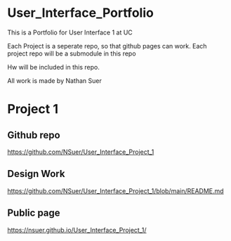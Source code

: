 # User_Interface_Portfolio

This is a Portfolio for User Interface 1 at UC

Each Project is a seperate repo, so that github pages can work. Each project repo will be a submodule in this repo

Hw will be included in this repo.

All work is made by Nathan Suer

# Project 1

## Github repo
https://github.com/NSuer/User_Interface_Project_1

## Design Work
https://github.com/NSuer/User_Interface_Project_1/blob/main/README.md

## Public page 
https://nsuer.github.io/User_Interface_Project_1/
